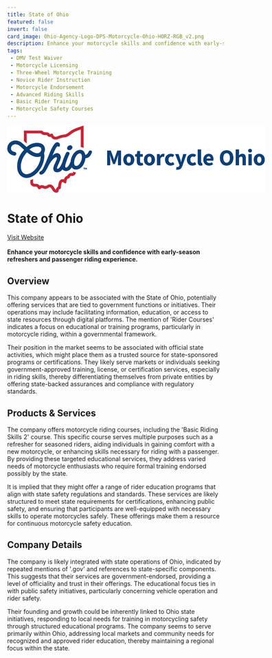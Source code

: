```yaml
---
title: State of Ohio
featured: false
invert: false
card_image: Ohio-Agency-Logo-DPS-Motorcycle-Ohio-HORZ-RGB_v2.png
description: Enhance your motorcycle skills and confidence with early-season refreshers and passenger riding experience.
tags: 
 - DMV Test Waiver
 - Motorcycle Licensing
 - Three-Wheel Motorcycle Training
 - Novice Rider Instruction
 - Motorcycle Endorsement
 - Advanced Riding Skills
 - Basic Rider Training
 - Motorcycle Safety Courses
---
```


<div align="center">
<a href="https://motorcycle.ohio.gov/information-for-riders/rider-courses/rider-courses">
<img src="Ohio-Agency-Logo-DPS-Motorcycle-Ohio-HORZ-RGB_v2.png" alt="Logo" style="min-width: 200px; max-width: 600px; height: auto;" >
</a>
</div>

# State of Ohio
<a href="https://motorcycle.ohio.gov/information-for-riders/rider-courses/rider-courses">Visit Website</a>
<br>
<br>
**Enhance your motorcycle skills and confidence with early-season refreshers and passenger riding experience.**

## Overview
This company appears to be associated with the State of Ohio, potentially offering services that are tied to government functions or initiatives. Their operations may include facilitating information, education, or access to state resources through digital platforms. The mention of 'Rider Courses' indicates a focus on educational or training programs, particularly in motorcycle riding, within a governmental framework.

Their position in the market seems to be associated with official state activities, which might place them as a trusted source for state-sponsored programs or certifications. They likely serve markets or individuals seeking government-approved training, license, or certification services, especially in riding skills, thereby differentiating themselves from private entities by offering state-backed assurances and compliance with regulatory standards.
## Products & Services 
The company offers motorcycle riding courses, including the 'Basic Riding Skills 2' course. This specific course serves multiple purposes such as a refresher for seasoned riders, aiding individuals in gaining comfort with a new motorcycle, or enhancing skills necessary for riding with a passenger. By providing these targeted educational services, they address varied needs of motorcycle enthusiasts who require formal training endorsed possibly by the state.

It is implied that they might offer a range of rider education programs that align with state safety regulations and standards. These services are likely structured to meet state requirements for certifications, enhancing public safety, and ensuring that participants are well-equipped with necessary skills to operate motorcycles safely. These offerings make them a resource for continuous motorcycle safety education.
## Company Details 
The company is likely integrated with state operations of Ohio, indicated by repeated mentions of '.gov' and references to state-specific components. This suggests that their services are government-endorsed, providing a level of officiality and trust in their offerings. The educational focus ties in with public safety initiatives, particularly concerning vehicle operation and rider safety.

Their founding and growth could be inherently linked to Ohio state initiatives, responding to local needs for training in motorcycling safety through structured educational programs. The company seems to serve primarily within Ohio, addressing local markets and community needs for recognized and approved rider education, thereby maintaining a regional focus within the state.

